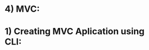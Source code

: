 # 4) MVC:



# 1) Creating MVC Aplication using CLI:

<b>

```bash

```
</b>


























